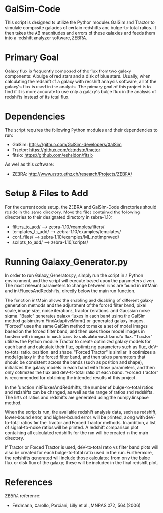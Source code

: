 GalSim-Code
===========

This script is designed to utilize the Python modules GalSim and Tractor to simulate composite galaxies of certain redshifts and bulge-to-total ratios.  It then takes the AB magnitudes and errors of these galaxies and feeds them into a redshift analyzer software, ZEBRA.


Primary Goal
============

Galaxy flux is frequently composed of the flux from two galaxy components:  A bulge of red stars and a disk of blue stars.  Usually, when calculating the redshift of a galaxy with redshift analysis software, all of the galaxy's flux is used in the analysis.  The primary goal of this project is to find if it is more accurate to use only a galaxy's bulge flux in the analysis of redshifts instead of its total flux.


Dependencies
============

The script requires the following Python modules and their dependencies to run:

* GalSim: https://github.com/GalSim-developers/GalSim
* Tractor: https://github.com/dstndstn/tractor
* fitsio: https://github.com/esheldon/fitsio

As well as this software:
* ZEBRA: http://www.astro.ethz.ch/research/Projects/ZEBRA/


Setup & Files to Add
====================

For the current code setup, the ZEBRA and GalSim-Code directories should reside in the same directory.  Move the files contained the following directories to their designated directory in zebra-1.10:

* filters_to_add/		-->	zebra-1.10/examples/filters/
* templates_to_add/	-->	zebra-1.10/examples/templates/
* conf_files/		    -->	zebra-1.10/examples/ML_notImproved/
* scripts_to_add/		-->	zebra-1.10/scripts/


Running Galaxy_Generator.py
===========================

In order to run Galaxy_Generator.py, simply run the script in a Python environment, and the script will execute based upon the parameters given.  The most relevant parameters to change between runs are found in initMain and initFluxesAndRedshifts, directly below the main run function.

The function initMain allows the enabling and disabling of different galaxy generation methods and the adjustment of the forced filter band, pixel scale, image size, noise iterations, tractor iterations, and Gaussian noise sigma.  "Basic" generates galaxy fluxes in each band using the GalSim method galsim.hsm.FindAdaptiveMom() on generated galaxy images.  "Forced" uses the same GalSim method to make a set of model images based on the forced filter band, and then uses those model images in tandem with images in each band to calculate each band's flux.  "Tractor" utilizes the Python module Tractor to create optimized galaxy models for each band and calculate their flux, optimizing parameters such as flux, deV-to-total ratio, position, and shape.  "Forced Tractor" is similar: It optimizes a model galaxy in the forced filter band, and then takes parameters that should be consistent across the bands (such as position and shape), initializes the galaxy models in each band with those parameters, and then only optimizes the flux and deV-to-total ratio of each band.  "Forced Tractor" is recommended for obtaining the intended results of this project.

In the function initFluxesAndRedshifts, the number of bulge-to-total ratios and redshifts can be changed, as well as the range of ratios and redshifts.  The lists of ratios and redshifts are generated using the numpy.linspace method.

When the script is run, the available redshift analysis data, such as redshift, lower-bound error, and higher-bound error, will be printed, along with deV-to-total ratios for the Tractor and Forced Tractor methods.  In addition, a list of signal-to-noise ratios will be printed.  A redshift comparison plot containing all calculated redshifts for the run will be created in the main directory.  

If Tractor or Forced Tractor is used, deV-to-total ratio vs filter band plots will also be created for each bulge-to-total ratio used in the run.  Furthermore, the redshifts generated will include those calculated from only the bulge flux or disk flux of the galaxy; these will be included in the final redshift plot.


References
==========

ZEBRA reference:
* Feldmann, Carollo, Porciani, Lilly et al., MNRAS 372, 564 (2006)
